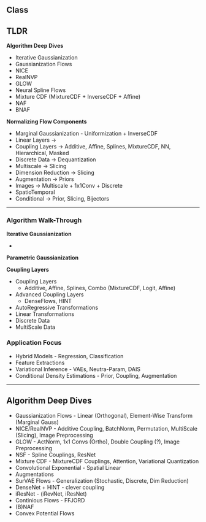 
## Class



## TLDR


**Algorithm Deep Dives**

* Iterative Gaussianization
* Gaussianization Flows
* NICE
* RealNVP
* GLOW
* Neural Spline Flows
* Mixture CDF (MixtureCDF + InverseCDF + Affine)
* NAF
* BNAF

**Normalizing Flow Components**

* Marginal Gaussianization - Uniformization + InverseCDF
* Linear Layers ->
* Coupling Layers -> Additive, Affine, Splines, MixtureCDF, NN, Hierarchical, Masked
* Discrete Data -> Dequantization
* Multiscale -> Slicing
* Dimension Reduction -> Slicing
* Augmentation -> Priors
* Images -> Multiscale + 1x1Conv + Discrete
* SpatioTemporal
* Conditional -> Prior, Slicing, Bijectors


---

### Algorithm Walk-Through


**Iterative Gaussianization**

*

**Parametric Gaussianization**

**Coupling Layers**

* Coupling Layers
  * Additive, Affine, Splines, Combo (MixtureCDF, Logit, Affine)
* Advanced Coupling Layers
  * DenseFlows, HINT
* AutoRegressive Transformations
* Linear Transformations
* Discrete Data
* MultiScale Data

### Application Focus

* Hybrid Models - Regression, Classification
* Feature Extractions
* Variational Inference - VAEs, Neutra-Param, DAIS
* Conditional Density Estimations - Prior, Coupling, Augmentation


---
## Algorithm Deep Dives





* Gaussianization Flows - Linear (Orthogonal), Element-Wise Transform (Marginal Gauss)
* NICE/RealNVP - Additive Coupling, BatchNorm, Permutation, MultiScale (Slicing), Image Preprocessing
* GLOW - ActNorm, 1x1 Convs (Ortho), Double Coupling (?), Image Preprocessing
* NSF - Spline Couplings, ResNet
* Mixture CDF - MixtureCDF Couplings, Attention, Variational Quantization
* Convolutional Exponential - Spatial Linear
* Augmentations
* SurVAE Flows - Generalization (Stochastic, Discrete, Dim Reduction)
* DenseNet + HINT - clever coupling
* iResNet - (iRevNet, iResNet)
* Continious Flows - FFJORD
* (B)NAF
* Convex Potential Flows

